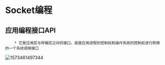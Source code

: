 # Socket编程

## 应用编程接口API

		* 它是应用层与传输层之间的接口，就是应用进程的控制权和操作系统的控制权进行转换的一个系统调用接口

![1573461497344](C:\Users\19788\AppData\Roaming\Typora\typora-user-images\1573461497344.png)

